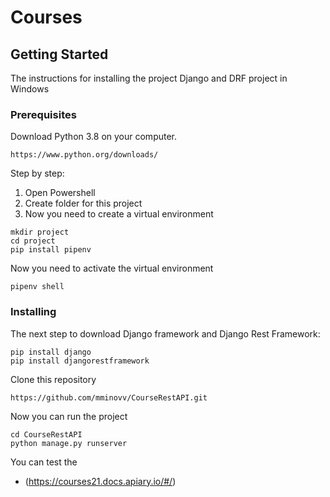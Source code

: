 # Courses


## Getting Started


The instructions for installing the project Django and DRF project in Windows

### Prerequisites

Download Python 3.8 on your computer.

```
https://www.python.org/downloads/
```
Step by step:
1. Open Powershell
2. Create folder for this project
3. Now you need to create a virtual environment
```
mkdir project
cd project
pip install pipenv
```

Now you need to activate the virtual environment

```
pipenv shell
```
### Installing
The next step to download Django framework and Django Rest Framework:

```
pip install django
pip install djangorestframework
```
Clone this repository

```
https://github.com/mminovv/CourseRestAPI.git
```
Now you can run the project
```
cd CourseRestAPI
python manage.py runserver
```

You can test the 
* (https://courses21.docs.apiary.io/#/) 



